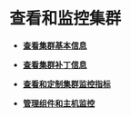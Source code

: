 # 查看和监控集群<a name="mrs_01_0514"></a>

-   **[查看集群基本信息](查看集群基本信息.md)**  

-   **[查看集群补丁信息](查看集群补丁信息.md)**  

-   **[查看和定制集群监控指标](查看和定制集群监控指标.md)**  

-   **[管理组件和主机监控](管理组件和主机监控.md)**  


